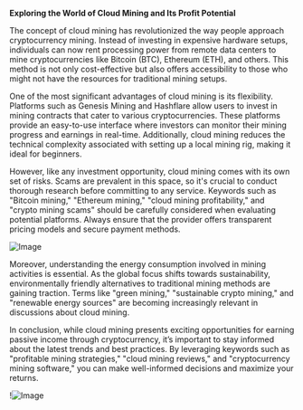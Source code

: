 **Exploring the World of Cloud Mining and Its Profit Potential**

The concept of cloud mining has revolutionized the way people approach cryptocurrency mining. Instead of investing in expensive hardware setups, individuals can now rent processing power from remote data centers to mine cryptocurrencies like Bitcoin (BTC), Ethereum (ETH), and others. This method is not only cost-effective but also offers accessibility to those who might not have the resources for traditional mining setups.

One of the most significant advantages of cloud mining is its flexibility. Platforms such as Genesis Mining and Hashflare allow users to invest in mining contracts that cater to various cryptocurrencies. These platforms provide an easy-to-use interface where investors can monitor their mining progress and earnings in real-time. Additionally, cloud mining reduces the technical complexity associated with setting up a local mining rig, making it ideal for beginners.

However, like any investment opportunity, cloud mining comes with its own set of risks. Scams are prevalent in this space, so it's crucial to conduct thorough research before committing to any service. Keywords such as "Bitcoin mining," "Ethereum mining," "cloud mining profitability," and "crypto mining scams" should be carefully considered when evaluating potential platforms. Always ensure that the provider offers transparent pricing models and secure payment methods.

![Image](https://github.com/user-attachments/assets/590b50a7-4459-4e76-8a31-559aed223621)

Moreover, understanding the energy consumption involved in mining activities is essential. As the global focus shifts towards sustainability, environmentally friendly alternatives to traditional mining methods are gaining traction. Terms like "green mining," "sustainable crypto mining," and "renewable energy sources" are becoming increasingly relevant in discussions about cloud mining.

In conclusion, while cloud mining presents exciting opportunities for earning passive income through cryptocurrency, it’s important to stay informed about the latest trends and best practices. By leveraging keywords such as "profitable mining strategies," "cloud mining reviews," and "cryptocurrency mining software," you can make well-informed decisions and maximize your returns.

!![Image](https://github.com/user-attachments/assets/590b50a7-4459-4e76-8a31-559aed223621)